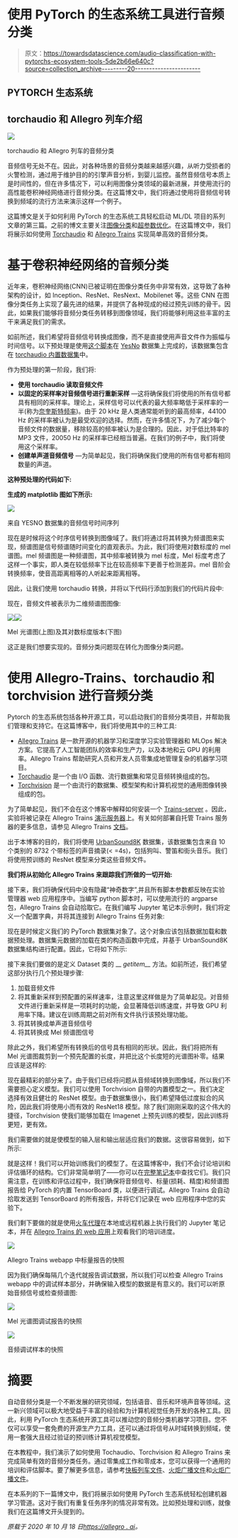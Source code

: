 # 使用 PyTorch 的生态系统工具进行音频分类

> 原文：<https://towardsdatascience.com/audio-classification-with-pytorchs-ecosystem-tools-5de2b66e640c?source=collection_archive---------20----------------------->

## PYTORCH 生态系统

## torchaudio 和 Allegro 列车介绍

![](img/9a5099a6a219184353125eca28a1db8b.png)

torchaudio 和 Allegro 列车的音频分类

音频信号无处不在。因此，对各种场景的音频分类越来越感兴趣，从听力受损者的火警检测，通过用于维护目的的引擎声音分析，到婴儿监控。虽然音频信号本质上是时间性的，但在许多情况下，可以利用图像分类领域的最新进展，并使用流行的高性能卷积神经网络进行音频分类。在这篇博文中，我们将通过使用将音频信号转换到频域的流行方法来演示这样一个例子。

这篇博文是关于如何利用 PyTorch 的生态系统工具轻松启动 ML/DL 项目的系列文章的第三篇。之前的博文主要关注[图像分类](https://allegro.ai/blog/ml-dl-engineering-made-easy-with-pytorch-and-allegro-trains/?utm_source=pytorch_blog&utm_medium=referral&utm_campaign=trains_c&utm_content=audioclass)和[超参数优化](https://allegro.ai/blog/accelerate-hyperparameter-optimization-with-pytorchs-ecosystem-tools/?utm_source=pytorch_blog&utm_medium=referral&utm_campaign=trains_c&utm_content=audioclass)。在这篇博文中，我们将展示如何使用 [Torchaudio](https://pytorch.org/audio/) 和 [Allegro Trains](https://allegro.ai/trains-open-source/?utm_source=pytorch_blog&utm_medium=referral&utm_campaign=trains_c&utm_content=audioclass) 实现简单高效的音频分类。

# 基于卷积神经网络的音频分类

近年来，卷积神经网络(CNN)已被证明在图像分类任务中非常有效，这导致了各种架构的设计，如 Inception、ResNet、ResNext、Mobilenet 等。这些 CNN 在图像分类任务上实现了最先进的结果，并提供了各种现成的经过预先训练的骨干。因此，如果我们能够将音频分类任务转移到图像领域，我们将能够利用这些丰富的主干来满足我们的需求。

如前所述，我们希望将音频信号转换成图像，而不是直接使用声音文件作为振幅与时间信号。以下预处理是使用[这个脚本](http://t.allegro.ai/code_pytorch_audioclassification)在 [YesNo](https://pytorch.org/audio/datasets.html#yesno) 数据集上完成的，该数据集包含在 [torchaudio 内置数据集](https://pytorch.org/audio/datasets.html)中。

作为预处理的第一阶段，我们将:

*   **使用 torchaudio 读取音频文件**
*   **以固定的采样率对音频信号进行重新采样** —这将确保我们将使用的所有信号都具有相同的采样率。理论上，采样信号可以代表的最大频率略低于采样率的一半(称为[奈奎斯特频率](https://en.wikipedia.org/wiki/Nyquist_frequency))。由于 20 kHz 是人类通常能听到的最高频率，44100 Hz 的采样率被认为是最受欢迎的选择。然而，在许多情况下，为了减少每个音频文件的数据量，移除较高的频率被认为是合理的。因此，对于低比特率的 MP3 文件，20050 Hz 的采样率已经相当普遍。在我们的例子中，我们将使用这个采样率。
*   **创建单声道音频信号** —为简单起见，我们将确保我们使用的所有信号都有相同数量的声道。

**这种预处理的代码如下:**

**生成的 matplotlib 图如下所示:**

![](img/34d9c473e24a7308bee00ffeecd590bb.png)

来自 YESNO 数据集的音频信号时间序列

现在是时候将这个时序信号转换到图像域了。我们将通过将其转换为频谱图来实现，频谱图是信号频谱随时间变化的直观表示。为此，我们将使用对数标度的 mel 谱图。mel 频谱图是一种频谱图，其中频率被转换为 mel 标度，Mel 标度考虑了这样一个事实，即人类在较低频率下比在较高频率下更善于检测差异。mel 音阶会转换频率，使音高距离相等的人听起来距离相等。

因此，让我们使用 torchaudio 转换，并将以下代码行添加到我们的代码片段中:

现在，音频文件被表示为二维频谱图图像:

![](img/1aa9e1dce3accabc1cabc6acebf8bc2a.png)![](img/3a9eb27ff405055767575ae0f5579568.png)

Mel 光谱图(上图)及其对数标度版本(下图)

这正是我们想要实现的。音频分类问题现在转化为图像分类问题。

# 使用 Allegro-Trains、torchaudio 和 torchvision 进行音频分类

Pytorch 的生态系统包括各种开源工具，可以启动我们的音频分类项目，并帮助我们管理和支持它。在这篇博客中，我们将使用其中的三种工具:

*   [Allegro Trains](https://allegro.ai/trains-open-source/?utm_source=pytorch_blog&utm_medium=referral&utm_campaign=trains_c&utm_content=audioclass) 是一款开源的机器学习和深度学习实验管理器和 MLOps 解决方案。它提高了人工智能团队的效率和生产力，以及本地和云 GPU 的利用率。Allegro Trains 帮助研究人员和开发人员零集成地管理复杂的机器学习项目。
*   [Torchaudio](https://pytorch.org/audio/) 是一个由 I/O 函数、流行数据集和常见音频转换组成的包。
*   [Torchvision](https://pytorch.org/docs/stable/torchvision/index.html) 是一个由流行的数据集、模型架构和计算机视觉的通用图像转换组成的包。

为了简单起见，我们不会在这个博客中解释如何安装一个 [Trains-server](http://t.allegro.ai/git_trains_server_p1) 。因此，实验将被记录在 Allegro Trains [演示服务器](http://t.allegro.ai/demo_pytorch_audioclassification)上。有关如何部署自托管 Trains 服务器的更多信息，请参见 Allegro Trains [文档](https://allegro.ai/docs/deploying_trains/trains_deploy_overview/?utm_source=pytorch_blog&utm_medium=referral&utm_campaign=trains_c&utm_content=audioclass)。

出于本博客的目的，我们将使用 [UrbanSound8K](https://urbansounddataset.weebly.com/urbansound8k.html) 数据集，该数据集包含来自 10 个类别的 8732 个带标签的声音摘录(< =4s)，包括狗叫、警笛和街头音乐。我们将使用预训练的 ResNet 模型来分类这些音频文件。

**我们将从初始化 Allegro Trains 来跟踪我们所做的一切开始:**

接下来，我们将确保代码中没有隐藏“神奇数字”,并且所有脚本参数都反映在实验管理器 web 应用程序中。当编写 python 脚本时，可以使用流行的 argparse 包，Allegro Trains 会自动拾取它。在我们编写 Jupyter 笔记本示例时，我们将定义一个配置字典，并将其连接到 Allegro Trains 任务对象:

现在是时候定义我们的 PyTorch 数据集对象了。这个对象应该包括数据加载和数据预处理。数据集元数据的加载在类的构造函数中完成，并基于 UrbanSound8K 数据集结构进行配置。因此，它将如下所示:

接下来我们要做的是定义 Dataset 类的 __ *getitem__* 方法。如前所述，我们希望这部分执行几个预处理步骤:

1.  加载音频文件
2.  将其重新采样到预配置的采样速率，注意这里这样做是为了简单起见。对音频文件进行重新采样是一项耗时的功能，会显著降低训练速度，并导致 GPU 利用率下降。建议在训练周期之前对所有文件执行该预处理功能。
3.  将其转换成单声道音频信号
4.  将其转换成 Mel 频谱图信号

除此之外，我们希望所有转换后的信号具有相同的形状。因此，我们将把所有 Mel 光谱图裁剪到一个预先配置的长度，并把比这个长度短的光谱图补零。结果应该是这样的:

现在最精彩的部分来了。由于我们已经将问题从音频域转换到图像域，所以我们不需要担心定义模型。我们可以使用 Torchvision 自带的内置模型之一。我们决定选择有效且健壮的 ResNet 模型。由于数据集很小，我们希望降低过度拟合的风险，因此我们将使用小而有效的 ResNet18 模型。除了我们刚刚采取的这个伟大的捷径，Torchvision 使我们能够加载在 Imagenet 上预先训练的模型，因此训练将更短，更有效。

我们需要做的就是使模型的输入层和输出层适应我们的数据。这很容易做到，如下所示:

就是这样！我们可以开始训练我们的模型了。在这篇博客中，我们不会讨论培训和评估循环的结构。它们非常简单明了——你可以在[完整笔记本](http://t.allegro.ai/UrbanSound8)中查找它们。我们只需注意，在训练和评估过程中，我们确保将音频信号、标量(损耗、精度)和频谱图报告给 PyTorch 的内置 TensorBoard 类，以便进行调试。Allegro Trains 会自动拾取发送到 TensorBoard 的所有报告，并将它们记录在 web 应用程序中您的实验下。

我们剩下要做的就是使用[火车代理](http://t.allegro.ai/git_trains_agent_p1)在本地或远程机器上执行我们的 Jupyter 笔记本，并在 [Allegro Trains 的 web 应用](http://t.allegro.ai/demo_pytorch_audioclassification)上观看我们的培训进度。

![](img/04add7f03bd0de915b900ccbc60a8c6a.png)

Allegro Trains webapp 中标量报告的快照

因为我们确保每隔几个迭代就报告调试数据，所以我们可以检查 Allegro Trains webapp 中的调试样本部分，并确保输入模型的数据是有意义的。我们可以听原始音频信号或检查频谱图:

![](img/e5381bf10da0df79190cacc460308ca0.png)

Mel 光谱图调试报告的快照

![](img/b62608a046915cc79d7fbf2ac1270546.png)

音频调试样本的快照

# 摘要

自动音频分类是一个不断发展的研究领域，包括语音、音乐和环境声音等领域。这一新兴领域可以极大地受益于丰富的经验和为计算机视觉任务开发的各种工具。因此，利用 PyTorch 生态系统开源工具可以推动您的音频分类机器学习项目。您不仅可以享受一套免费的开源生产力工具，还可以通过将信号从时域转换到频域，使用一套强大且经过验证的预训练计算机视觉模型。

在本教程中，我们演示了如何使用 Tochaudio、Torchvision 和 Allegro Trains 来完成简单有效的音频分类任务。通过零集成工作和零成本，您可以获得一个通用的培训和评估脚本。要了解更多信息，请参考[快板列车文件](https://allegro.ai/docs/?utm_source=pytorch_blog&utm_medium=referral&utm_campaign=trains_c&utm_content=audioclass)、[火炬广播文件](https://pytorch.org/audio)和[火炬广播文件](https://pytorch.org/docs/stable/torchvision/index.html)。

在本系列的下一篇博文中，我们将展示如何使用 PyTorch 生态系统轻松创建机器学习管道。这对于我们有重复任务序列的情况非常有效。比如预处理和训练，就像我们在这篇博文开头提到的。

*原载于 2020 年 10 月 18 日*[*https://allegro . ai*](https://allegro.ai/blog/audio-classification-with-pytorchs-ecosystem-tools/)*。*
